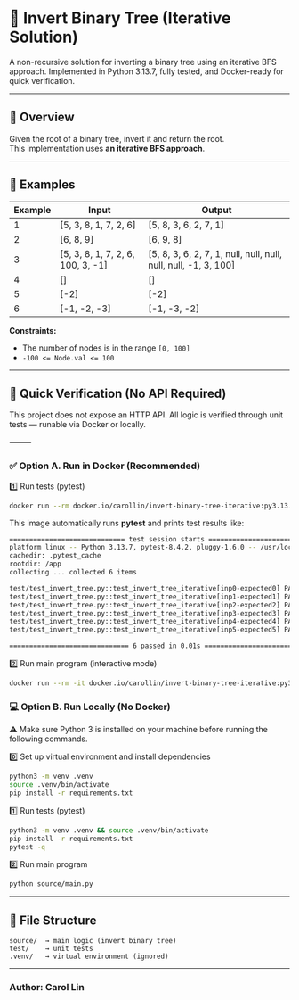 # 🌳 Invert Binary Tree (Iterative Solution)

A non-recursive solution for inverting a binary tree using an iterative BFS approach.
Implemented in Python 3.13.7, fully tested, and Docker-ready for quick verification.

---

## 📘 Overview
Given the root of a binary tree, invert it and return the root.  
This implementation uses **an iterative BFS approach**.

---

## 🧠 Examples

| Example | Input | Output |
|----------|--------|---------|
| 1 | [5, 3, 8, 1, 7, 2, 6] | [5, 8, 3, 6, 2, 7, 1] |
| 2 | [6, 8, 9] | [6, 9, 8] |
| 3 | [5, 3, 8, 1, 7, 2, 6, 100, 3, -1] | [5, 8, 3, 6, 2, 7, 1, null, null, null, null, null, -1, 3, 100] |
| 4 | [] | [] |
| 5 | [-2] | [-2] |
| 6 | [-1, -2, -3] | [-1, -3, -2] |

**Constraints:**  
- The number of nodes is in the range `[0, 100]`  
- `-100 <= Node.val <= 100`

---
## 🧪 Quick Verification (No API Required)

This project does not expose an HTTP API.
All logic is verified through unit tests — runable via Docker or locally.

⸻

### ✅ Option A. Run in Docker (Recommended)

1️⃣ Run tests (pytest)
```bash
docker run --rm docker.io/carollin/invert-binary-tree-iterative:py3.13.7
```
This image automatically runs **pytest** and prints test results like:
```bash
============================= test session starts ==============================
platform linux -- Python 3.13.7, pytest-8.4.2, pluggy-1.6.0 -- /usr/local/bin/python3.13
cachedir: .pytest_cache
rootdir: /app
collecting ... collected 6 items

test/test_invert_tree.py::test_invert_tree_iterative[inp0-expected0] PASSED [ 16%]
test/test_invert_tree.py::test_invert_tree_iterative[inp1-expected1] PASSED [ 33%]
test/test_invert_tree.py::test_invert_tree_iterative[inp2-expected2] PASSED [ 50%]
test/test_invert_tree.py::test_invert_tree_iterative[inp3-expected3] PASSED [ 66%]
test/test_invert_tree.py::test_invert_tree_iterative[inp4-expected4] PASSED [ 83%]
test/test_invert_tree.py::test_invert_tree_iterative[inp5-expected5] PASSED [100%]

============================== 6 passed in 0.01s ===============================
```

2️⃣ Run main program (interactive mode)
```bash
docker run --rm -it docker.io/carollin/invert-binary-tree-iterative:py3.13.7 run
```

### 💻 Option B. Run Locally (No Docker)

⚠️ Make sure Python 3 is installed on your machine before running the following commands.

0️⃣ Set up virtual environment and install dependencies
```bash
python3 -m venv .venv
source .venv/bin/activate
pip install -r requirements.txt
```
1️⃣ Run tests (pytest)
```bash
python3 -m venv .venv && source .venv/bin/activate
pip install -r requirements.txt
pytest -q
```
2️⃣ Run main program
```bash
python source/main.py
```

---

## 📂 File Structure
```
source/  → main logic (invert binary tree)
test/    → unit tests
.venv/   → virtual environment (ignored)
```

---
### Author: Carol Lin

